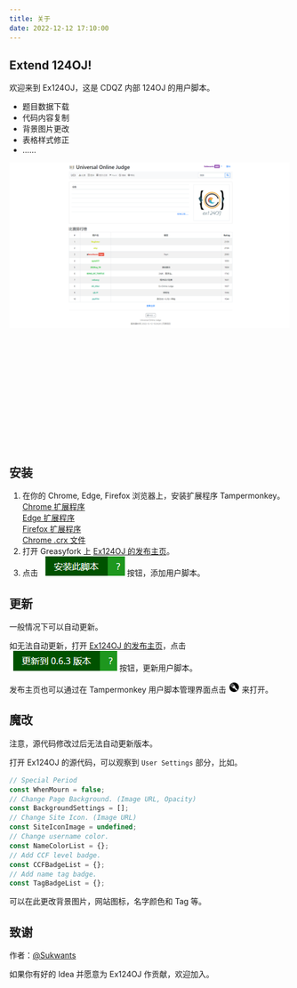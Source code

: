 ```yaml
---
title: 关于
date: 2022-12-12 17:10:00
--- 
```



## Extend 124OJ!

欢迎来到 Ex124OJ，这是 CDQZ 内部 124OJ 的用户脚本。

  - 题目数据下载
  - 代码内容复制
  - 背景图片更改
  - 表格样式修正
  - ……

<div style="height:512px">
    <img id="img0" src="./img0.png" style="display:initial">
    <img id="img1" src="./img1.png" style="display:none">
    <img id="img2" src="./img2.png" style="display:none">
    <script>
        setTimeout(function play(i) {
            document.getElementById('img' + i).style = "display:none";
            document.getElementById('img' + (i + 1) % 3).style = "display:initial";
            setTimeout(play, 2000, (i + 1) % 3);
        }, 1500, 0)
    </script>
</div>

## 安装

  1. 在你的 Chrome, Edge, Firefox 浏览器上，安装扩展程序 Tampermonkey。\
     [Chrome 扩展程序](https://chrome.google.com/webstore/detail/tampermonkey/dhdgffkkebhmkfjojejmpbldmpobfkfo)\
     [Edge 扩展程序](https://microsoftedge.microsoft.com/addons/detail/tampermonkey/iikmkjmpaadaobahmlepeloendndfphd)\
     [Firefox 扩展程序](https://addons.mozilla.org/firefox/addon/tampermonkey)\
     [Chrome .crx 文件](./Tampermonkey_4.18.0.crx)
  2. 打开 Greasyfork 上 [Ex124OJ 的发布主页](https://greasyfork.org/scripts/455093-ex124oj)。
  3. 点击 <img src="./button0.png" style="display:inline-block"> 按钮，添加用户脚本。

## 更新

一般情况下可以自动更新。

如无法自动更新，打开 [Ex124OJ 的发布主页](https://greasyfork.org/scripts/455093-ex124oj)，点击 <img src="./button1.png" style="display:inline-block"> 按钮，更新用户脚本。

发布主页也可以通过在 Tampermonkey 用户脚本管理界面点击 <img src="./button2.png" style="display:inline-block"> 来打开。

## 魔改

注意，源代码修改过后无法自动更新版本。

打开 Ex124OJ 的源代码，可以观察到 `User Settings` 部分，比如。

```js
// Special Period
const WhenMourn = false;
// Change Page Background. (Image URL, Opacity)
const BackgroundSettings = [];
// Change Site Icon. (Image URL)
const SiteIconImage = undefined;
// Change username color.
const NameColorList = {};
// Add CCF level badge.
const CCFBadgeList = {};
// Add name tag badge.
const TagBadgeList = {};
```

可以在此更改背景图片，网站图标，名字颜色和 Tag 等。

## 致谢

作者：[@Sukwants](https://github.com/Sukwants)

如果你有好的 Idea 并愿意为 Ex124OJ 作贡献，欢迎加入。
